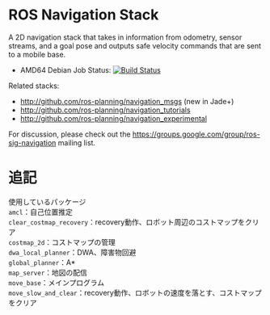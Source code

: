 ROS Navigation Stack
====================

A 2D navigation stack that takes in information from odometry, sensor
streams, and a goal pose and outputs safe velocity commands that are sent
to a mobile base.

 * AMD64 Debian Job Status: [![Build Status](http://build.ros.org/buildStatus/icon?job=Mbin_uB64__navigation__ubuntu_bionic_amd64__binary)](http://build.ros.org/job/Mbin_uB64__navigation__ubuntu_bionic_amd64__binary/)

Related stacks:

 * http://github.com/ros-planning/navigation_msgs (new in Jade+)
 * http://github.com/ros-planning/navigation_tutorials
 * http://github.com/ros-planning/navigation_experimental

For discussion, please check out the
https://groups.google.com/group/ros-sig-navigation mailing list.

# 追記  
使用しているパッケージ  
`amcl`：自己位置推定  
`clear_costmap_recovery`：recovery動作、ロボット周辺のコストマップをクリア  
`costmap_2d`：コストマップの管理  
`dwa_local_planner`：DWA、障害物回避  
`global_planner`：A*  
`map_server`：地図の配信  
`move_base`：メインプログラム  
`move_slow_and_clear`：recovery動作、ロボットの速度を落とす、コストマップをクリア  


